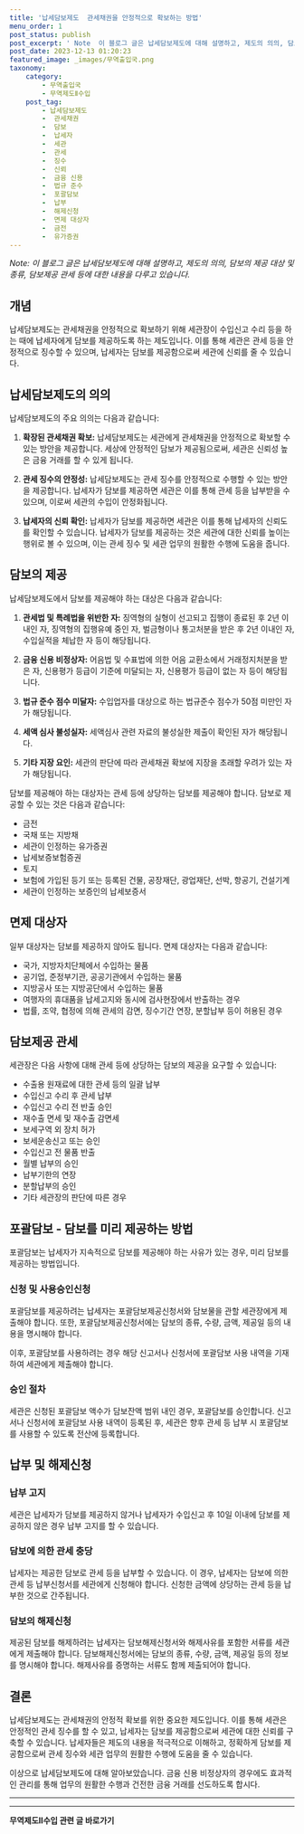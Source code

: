 ```yaml
---
title: '납세담보제도  관세채권을 안정적으로 확보하는 방법'
menu_order: 1
post_status: publish
post_excerpt: ' Note  이 블로그 글은 납세담보제도에 대해 설명하고, 제도의 의의, 담보의 제공 대상 및 종류, 담보제공 관세 등에 대한 내용을 다루고 있습니다. '
post_date: 2023-12-13 01:20:23
featured_image: _images/무역출입국.png
taxonomy:
    category:
        - 무역출입국
        - 무역제도Ⅱ수입
    post_tag:
        - 납세담보제도
        -  관세채권
        -  담보
        -  납세자
        -  세관
        -  관세
        -  징수
        -  신뢰
        -  금융 신용
        -  법규 준수
        -  포괄담보
        -  납부
        -  해제신청
        -  면제 대상자
        -  금전
        -  유가증권
---
```



*Note: 이 블로그 글은 납세담보제도에 대해 설명하고, 제도의 의의, 담보의 제공 대상 및 종류, 담보제공 관세 등에 대한 내용을 다루고 있습니다.*

## 개념

납세담보제도는 관세채권을 안정적으로 확보하기 위해 세관장이 수입신고 수리 등을 하는 때에 납세자에게 담보를 제공하도록 하는 제도입니다. 이를 통해 세관은 관세 등을 안정적으로 징수할 수 있으며, 납세자는 담보를 제공함으로써 세관에 신뢰를 줄 수 있습니다.

## 납세담보제도의 의의

납세담보제도의 주요 의의는 다음과 같습니다:

1. **확장된 관세채권 확보:** 납세담보제도는 세관에게 관세채권을 안정적으로 확보할 수 있는 방안을 제공합니다. 세상에 안정적인 담보가 제공됨으로써, 세관은 신뢰성 높은 금융 거래를 할 수 있게 됩니다.

2. **관세 징수의 안정성:** 납세담보제도는 관세 징수를 안정적으로 수행할 수 있는 방안을 제공합니다. 납세자가 담보를 제공하면 세관은 이를 통해 관세 등을 납부받을 수 있으며, 이로써 세관의 수입이 안정화됩니다.

3. **납세자의 신뢰 확인:** 납세자가 담보를 제공하면 세관은 이를 통해 납세자의 신뢰도를 확인할 수 있습니다. 납세자가 담보를 제공하는 것은 세관에 대한 신뢰를 높이는 행위로 볼 수 있으며, 이는 관세 징수 및 세관 업무의 원활한 수행에 도움을 줍니다.

## 담보의 제공

납세담보제도에서 담보를 제공해야 하는 대상은 다음과 같습니다:

1. **관세법 및 특례법을 위반한 자:** 징역형의 실형이 선고되고 집행이 종료된 후 2년 이내인 자, 징역형의 집행유예 중인 자, 벌금형이나 통고처분을 받은 후 2년 이내인 자, 수입실적을 체납한 자 등이 해당됩니다.

2. **금융 신용 비정상자:** 어음법 및 수표법에 의한 어음 교환소에서 거래정지처분을 받은 자, 신용평가 등급이 기준에 미달되는 자, 신용평가 등급이 없는 자 등이 해당됩니다.

3. **법규 준수 점수 미달자:** 수입업자를 대상으로 하는 법규준수 점수가 50점 미만인 자가 해당됩니다.

4. **세액 심사 불성실자:** 세액심사 관련 자료의 불성실한 제출이 확인된 자가 해당됩니다.

5. **기타 지장 요인:** 세관의 판단에 따라 관세채권 확보에 지장을 초래할 우려가 있는 자가 해당됩니다.

담보를 제공해야 하는 대상자는 관세 등에 상당하는 담보를 제공해야 합니다. 담보로 제공할 수 있는 것은 다음과 같습니다:

- 금전
- 국채 또는 지방채
- 세관이 인정하는 유가증권
- 납세보증보험증권
- 토지
- 보험에 가입된 등기 또는 등록된 건물, 공장재단, 광업재단, 선박, 항공기, 건설기계
- 세관이 인정하는 보증인의 납세보증서

## 면제 대상자

일부 대상자는 담보를 제공하지 않아도 됩니다. 면제 대상자는 다음과 같습니다:

- 국가, 지방자치단체에서 수입하는 물품
- 공기업, 준정부기관, 공공기관에서 수입하는 물품
- 지방공사 또는 지방공단에서 수입하는 물품
- 여행자의 휴대품을 납세고지와 동시에 검사현장에서 반출하는 경우
- 법률, 조약, 협정에 의해 관세의 감면, 징수기간 연장, 분할납부 등이 허용된 경우

## 담보제공 관세

세관장은 다음 사항에 대해 관세 등에 상당하는 담보의 제공을 요구할 수 있습니다:

- 수출용 원재료에 대한 관세 등의 일괄 납부
- 수입신고 수리 후 관세 납부
- 수입신고 수리 전 반출 승인
- 재수출 면세 및 재수출 감면세
- 보세구역 외 장치 허가
- 보세운송신고 또는 승인
- 수입신고 전 물품 반출
- 월별 납부의 승인
- 납부기한의 연장
- 분할납부의 승인
- 기타 세관장의 판단에 따른 경우

## 포괄담보 - 담보를 미리 제공하는 방법

포괄담보는 납세자가 지속적으로 담보를 제공해야 하는 사유가 있는 경우, 미리 담보를 제공하는 방법입니다.

### 신청 및 사용승인신청

포괄담보를 제공하려는 납세자는 포괄담보제공신청서와 담보물을 관할 세관장에게 제출해야 합니다. 또한, 포괄담보제공신청서에는 담보의 종류, 수량, 금액, 제공일 등의 내용을 명시해야 합니다.

이후, 포괄담보를 사용하려는 경우 해당 신고서나 신청서에 포괄담보 사용 내역을 기재하여 세관에게 제출해야 합니다.

### 승인 절차

세관은 신청된 포괄담보 액수가 담보잔액 범위 내인 경우, 포괄담보를 승인합니다. 신고서나 신청서에 포괄담보 사용 내역이 등록된 후, 세관은 향후 관세 등 납부 시 포괄담보를 사용할 수 있도록 전산에 등록합니다.

## 납부 및 해제신청

### 납부 고지

세관은 납세자가 담보를 제공하지 않거나 납세자가 수입신고 후 10일 이내에 담보를 제공하지 않은 경우 납부 고지를 할 수 있습니다.

### 담보에 의한 관세 충당

납세자는 제공한 담보로 관세 등을 납부할 수 있습니다. 이 경우, 납세자는 담보에 의한 관세 등 납부신청서를 세관에게 신청해야 합니다. 신청한 금액에 상당하는 관세 등을 납부한 것으로 간주됩니다.

### 담보의 해제신청

제공된 담보를 해제하려는 납세자는 담보해제신청서와 해제사유를 포함한 서류를 세관에게 제출해야 합니다. 담보해제신청서에는 담보의 종류, 수량, 금액, 제공일 등의 정보를 명시해야 합니다. 해제사유를 증명하는 서류도 함께 제출되어야 합니다.

## 결론

납세담보제도는 관세채권의 안정적 확보를 위한 중요한 제도입니다. 이를 통해 세관은 안정적인 관세 징수를 할 수 있고, 납세자는 담보를 제공함으로써 세관에 대한 신뢰를 구축할 수 있습니다. 납세자들은 제도의 내용을 적극적으로 이해하고, 정확하게 담보를 제공함으로써 관세 징수와 세관 업무의 원활한 수행에 도움을 줄 수 있습니다.

이상으로 납세담보제도에 대해 알아보았습니다. 금융 신용 비정상자의 경우에도 효과적인 관리를 통해 업무의 원활한 수행과 건전한 금융 거래를 선도하도록 합시다.

---

<!-- wp:separator -->
<hr class="wp-block-separator has-alpha-channel-opacity"/>
<!-- /wp:separator -->

<!-- wp:group {"backgroundColor":"base","layout":{"type":"constrained"}} -->
<div class="wp-block-group has-base-background-color has-background"><!-- wp:paragraph {"align":"center","fontSize":"medium"} -->
<p class="has-text-align-center has-large-font-size"><strong>무역제도Ⅱ수입 관련 글 바로가기</strong></p>
<!-- /wp:paragraph -->


<!-- wp:latest-posts
{"categories":[{"id":14432,"count":19,"description":"","link":"https://uknowlaw.com/category/%eb%ac%b4%ec%97%ad%ec%a0%9c%eb%8f%84%e2%85%b1%ec%88%98%ec%9e%85/","name":"무역제도Ⅱ수입","slug":"무역제도Ⅱ수입","taxonomy":"category","parent":0,"meta":[],"_links":{"self":[{"href":"https://uknowlaw.com/wp-json/wp/v2/categories/14432"}],"collection":[{"href":"https://uknowlaw.com/wp-json/wp/v2/categories"}],"about":[{"href":"https://uknowlaw.com/wp-json/wp/v2/taxonomies/category"}],"wp:post_type":[{"href":"https://uknowlaw.com/wp-json/wp/v2/posts?categories=14432"}],"curies":[{"name":"wp","href":"https://api.w.org/{rel}","templated":true}]}}],"postsToShow":100,"excerptLength":28,"postLayout":"grid","columns":2,"featuredImageAlign":"left","featuredImageSizeSlug":"large","fontSize":"small"} /--></div>
<!-- /wp:group -->